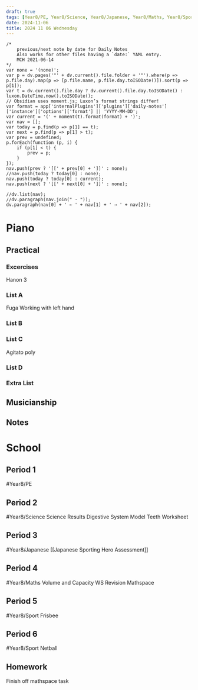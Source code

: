 ```yaml
---
draft: true
tags: [Year8/PE, Year8/Science, Year8/Japanese, Year8/Maths, Year8/Sport]
date: 2024-11-06
title: 2024 11 06 Wednesday
---
```


```dataviewjs
/*
    previous/next note by date for Daily Notes
    Also works for other files having a `date:` YAML entry.
    MCH 2021-06-14
*/
var none = '(none)';
var p = dv.pages('"' + dv.current().file.folder + '"').where(p => p.file.day).map(p => [p.file.name, p.file.day.toISODate()]).sort(p => p[1]);
var t = dv.current().file.day ? dv.current().file.day.toISODate() : luxon.DateTime.now().toISODate();
// Obsidian uses moment.js; Luxon’s format strings differ!
var format = app['internalPlugins']['plugins']['daily-notes']['instance']['options']['format'] || 'YYYY-MM-DD';
var current = '(' + moment(t).format(format) + ')';
var nav = [];
var today = p.find(p => p[1] == t);
var next = p.find(p => p[1] > t);
var prev = undefined;
p.forEach(function (p, i) {
    if (p[1] < t) {
        prev = p;
    }
});
nav.push(prev ? '[[' + prev[0] + ']]' : none);
//nav.push(today ? today[0] : none);
nav.push(today ? today[0] : current);
nav.push(next ? '[[' + next[0] + ']]' : none);

//dv.list(nav);
//dv.paragraph(nav.join(" · "));
dv.paragraph(nav[0] + ' ← ' + nav[1] + ' → ' + nav[2]);
```


# Piano
## Practical
### Excercises
Hanon 3
### List A
Fuga Working with left hand
### List B

### List C
Agitato poly
### List D

### Extra List

## Musicianship

## Notes 


# School
## Period 1
#Year8/PE
## Period 2
#Year8/Science
Science Results
Digestive System Model
Teeth Worksheet
## Period 3
#Year8/Japanese
[[Japanese Sporting Hero Assessment]]
## Period 4
#Year8/Maths
Volume and Capacity WS Revision
Mathspace
## Period 5
#Year8/Sport Frisbee
## Period 6
#Year8/Sport Netball
## Homework
Finish off mathspace task 